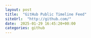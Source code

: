 ```yaml
---
layout: post
title:  "GitHub Public Timeline Feed"
siteUrl:  "http://github.com/"
date:  2025-01-29 16:45:20+00:00
categories: github
---
```


